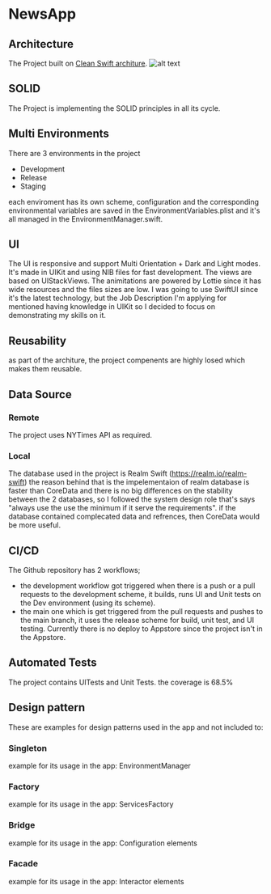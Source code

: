 # NewsApp




## Architecture
The Project built on [Clean Swift architure](https://clean-swift.com).
![alt text](http://clean-swift.com/wp-content/uploads/2015/08/VIP-Cycle.png)

## SOLID
The Project is implementing the SOLID principles in all its cycle.

## Multi Environments
There are 3 environments in the project
- Development
- Release
- Staging

each enviroment has its own scheme, configuration and the corresponding environmental variables are saved in the EnvironmentVariables.plist and it's all managed in the EnvironmentManager.swift.

## UI
The UI is responsive and support Multi Orientation + Dark and Light modes. It's made in UIKit and using NIB files for fast development.
The views are based on UIStackViews. The animitations are powered by Lottie since it has wide resources and the files sizes are low.
I was going to use SwiftUI since it's the latest technology, but the Job Description I'm applying for mentioned having knowledge in UIKit so I decided to focus on demonstrating my skills on it.

## Reusability
as part of the architure, the project compenents are highly losed which makes them reusable.

## Data Source
### Remote
The project uses NYTimes API as required.

### Local
The database used in the project is Realm Swift (https://realm.io/realm-swift)
the reason behind that is the impelementaion of realm database is faster than CoreData and there is no big differences on the
stability between the 2 databases, so I followed the system design role that's says 
"always use the use the minimum if it serve the requirements". if the database contained complecated data and refrences, then CoreData
would be more useful.

## CI/CD
The Github repository has 2 workflows;
- the development workflow got triggered when there is a push or a pull requests to the development scheme, it builds, runs 
UI and Unit tests on the Dev environment (using its scheme).
- the main one which is get triggered from the pull requests and pushes to the main branch, it uses the release scheme for build,
unit test, and UI testing. Currently there is no deploy to Appstore since the project isn't in the Appstore.

## Automated Tests
The project contains UITests and Unit Tests.
the coverage is 68.5%

## Design pattern
These are examples for design patterns used in the app and not included to:
### Singleton
example for its usage in the app: EnvironmentManager
### Factory
example for its usage in the app: ServicesFactory
### Bridge
example for its usage in the app: Configuration elements
### Facade
example for its usage in the app: Interactor elements
